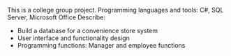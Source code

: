 This is a college group project.
Programming languages and tools: C#, SQL Server, Microsoft Office
Describe:
- Build a database for a convenience store system
- User interface and functionality design
- Programming functions: Manager and employee functions
